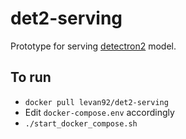 # det2-serving

Prototype for serving [detectron2](https://github.com/facebookresearch/detectron2) model.

## To run 
- `docker pull levan92/det2-serving`
- Edit `docker-compose.env` accordingly
- `./start_docker_compose.sh`
